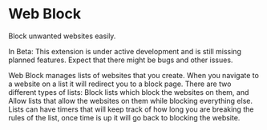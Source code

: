 # Web Block

Block unwanted websites easily.

In Beta: This extension is under active development and is still missing planned features. Expect that there might be bugs and other issues.

Web Block manages lists of websites that you create. When you navigate to a website on a list it will redirect you to a block page. There are two different types of lists: Block lists which block the websites on them, and Allow lists that allow the websites on them while blocking everything else. Lists can have timers that will keep track of how long you are breaking the rules of the list, once time is up it will go back to blocking the website.


